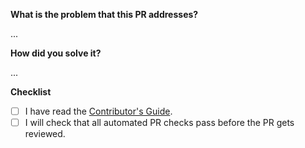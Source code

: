 **What is the problem that this PR addresses?**
<!-- Describe the rationale of your PR. -->
<!-- Link all issues that it closes e.g. Closes #32 -->

...

**How did you solve it?**
<!-- A detailed description of your implementation. -->

...

**Checklist**
<!--- Put an `x` in all the boxes that apply. -->
<!-- Automated tests validate that your PR follows our guidelines. -->
<!-- If it doesn't pass, click on it to see details as to what your PR might be missing. -->

- [ ] I have read the [Contributor's Guide](https://questionary.readthedocs.io/en/stable/pages/contributors.html#steps-for-submitting-code).
- [ ] I will check that all automated PR checks pass before the PR gets reviewed.
